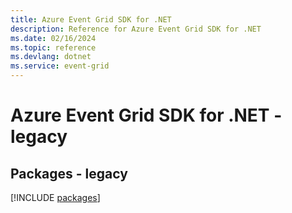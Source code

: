 ```yaml
---
title: Azure Event Grid SDK for .NET
description: Reference for Azure Event Grid SDK for .NET
ms.date: 02/16/2024
ms.topic: reference
ms.devlang: dotnet
ms.service: event-grid
---
```

# Azure Event Grid SDK for .NET - legacy
## Packages - legacy
[!INCLUDE [packages](event-grid-index.md)]